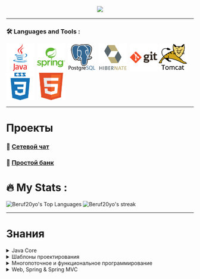 
<div id="header" align="center">
  <img src="https://media.giphy.com/media/M9gbBd9nbDrOTu1Mqx/giphy.gif" width="100"/>
</div>

---  
### :hammer_and_wrench: Languages and Tools :
<div>
  <img src="https://github.com/devicons/devicon/blob/master/icons/java/java-original-wordmark.svg" title="Java" alt="Java" width="75" height="75"/>&nbsp;
  <img src="https://github.com/devicons/devicon/blob/master/icons/spring/spring-original-wordmark.svg" title="Spring" alt="Spring" width="75" height="75"/>&nbsp;
  <img src="https://github.com/devicons/devicon/blob/master/icons/postgresql/postgresql-original-wordmark.svg" title="PostgreSQL"  alt="PostgreSQL" width="75" height="75"/>&nbsp;
  <img src="https://github.com/devicons/devicon/blob/master/icons/hibernate/hibernate-original-wordmark.svg" title="Hibernate" alt="Hibernate" width="75" height="75"/>&nbsp;
  <img src="https://github.com/devicons/devicon/blob/master/icons/git/git-original-wordmark.svg" title="Git" **alt="Git" width="75" height="75"/>
  <img src="https://github.com/devicons/devicon/blob/master/icons/tomcat/tomcat-original-wordmark.svg" title="Tomcat" **alt="Tomcat" width="75" height="75"/>
  <img src="https://github.com/devicons/devicon/blob/master/icons/css3/css3-plain-wordmark.svg"  title="CSS3" alt="CSS" width="75" height="75"/>&nbsp;
  <img src="https://github.com/devicons/devicon/blob/master/icons/html5/html5-original.svg" title="HTML5" alt="HTML" width="75" height="75"/>&nbsp;
</div>

---  
# Проекты  
### :speech_balloon: [Сетевой чат](https://github.com/Beruf20yo/NetworkChat)  
### :money_with_wings: [Простой банк](https://github.com/Beruf20yo/SimpleBank)   
# :fire: My Stats :
<img alt="Beruf20yo's Top Languages" src="https://github-readme-stats.vercel.app/api/top-langs?username=beruf20yo&langs_count=4&layout=compact&theme=react&bg_color=1F222E&title_color=68C3D4&icon_color=F8D866&border_color=1F222E&hide=c%2B%2B,Ren'Py" height="198px"/>
<img alt="Beruf20yo's streak" src="http://github-readme-streak-stats.herokuapp.com?user=beruf20yo&theme=monokai&hide_border=true&date_format=j%20M%5B%20Y%5D&background=1F222E&stroke=FFFFFF&currStreakLabel=FFE8D1&sideLabels=FFE8D1&ring=68C3D4&fire=568EA3&currStreakNum=FFFFFF&sideNums=68C3D4"/>

---
# Знания 


<details><summary>Java Core</summary>

   * Функциональное программирование и лямбда-выражения
     + [Калькулятор](https://github.com/Beruf20yo/HomeCalc)
     + [Работяга](https://github.com/Beruf20yo/HomeWorker)
   * Stream API. Потоки, повторные вызовы, основные методы
     + [Работа с числами](https://github.com/Beruf20yo/HomeChisla)
     + [Перепись населения](https://github.com/Beruf20yo/PopulationCensus)
   * [Потоки ввода-вывода. Работа с файлами. Сериализация](https://github.com/Beruf20yo/FilesTascs)
   * [Работа с файлами CSV, XML, JSON](https://github.com/Beruf20yo/CSV-XML-JSON)
   * Тестирование кода и Unit-тесты + Hamcret
     + [Тестирование файлов](https://github.com/Beruf20yo/FilesTascs)
     + [Простые тесты](https://github.com/Beruf20yo/PopulationCensus)
   * Mockito. Мокирование вызовов, Mock, Stub
     + [Геолокация](https://github.com/Beruf20yo/GeoServise)
     + [Медицина](https://github.com/Beruf20yo/HealthCareService)
   * [Основы работы с сетью. Модель OSI](https://github.com/Beruf20yo/OSIModel)
   * [Протокол HTTP. Вызов удаленных серверов](https://github.com/Beruf20yo/HttpTask)
   * [JVM. Организация памяти, сборщики мусора, VisualVM](https://github.com/Beruf20yo/JVMUnderstanding/blob/main/README.md)

</details>
<details><summary>Шаблоны проектирования</summary>

   * [Порождающие шаблоны](https://github.com/Beruf20yo/GenerativeDesignPatterns)
   * [Структурные шаблоны](https://github.com/Beruf20yo/StructuralDesignPatterns)
   * [Поведенческие шаблоны](https://github.com/Beruf20yo/BehavioralDesignPatterns)
   * [Magics, DRY, SOLID](https://github.com/Beruf20yo/ShopSolid)

</details>
<details><summary>Многопоточное и функциональное программирование</summary>

   * [Работа с потоками](https://github.com/Beruf20yo/RangeOfValues)
   * [Работа с синхронизацией](https://github.com/Beruf20yo/SynchronizationThreads)
   * [Переменные многопоточной программы](https://github.com/Beruf20yo/NicknameGenerator)
   * [Коллекции для параллельной работы](https://github.com/Beruf20yo/AnalyzerProg)


</details>
<details><summary>Web, Spring & Spring MVC</summary>

   * [HTTP и современный Web. Формы и форматы передачи данных](https://github.com/Beruf20yo/WebHTTP)
   * [Servlets Containers](https://github.com/Beruf20yo/ServletsContainers)


</details>

